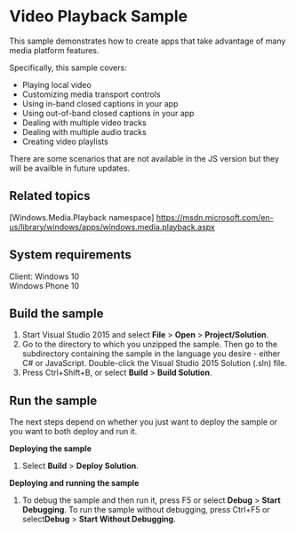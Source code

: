 <!---
  category: AudioVideoAndCamera
--->

# Video Playback Sample

This sample demonstrates how to create apps that take advantage of many media platform features.

Specifically, this sample covers:

- Playing local video 
- Customizing media transport controls
- Using in-band closed captions in your app
- Using out-of-band closed captions in your app
- Dealing with multiple video tracks
- Dealing with multiple audio tracks
- Creating video playlists

There are some scenarios that are not available in the JS version but they will be availble in future updates.

Related topics
--------------

[Windows.Media.Playback namespace] https://msdn.microsoft.com/en-us/library/windows/apps/windows.media.playback.aspx

System requirements
-----------------------------

Client:
Windows 10  
Windows Phone 10  

Build the sample
----------------

1.  Start Visual Studio 2015 and select **File** \> **Open** \> **Project/Solution**.
2.  Go to the directory to which you unzipped the sample. Then go to the subdirectory containing the sample in the language you desire - either C\# or JavaScript. Double-click the Visual Studio 2015 Solution (.sln) file.
3.  Press Ctrl+Shift+B, or select **Build** \> **Build Solution**.

Run the sample
--------------

The next steps depend on whether you just want to deploy the sample or you want to both deploy and run it.

**Deploying the sample**
1.  Select **Build** \> **Deploy Solution**.

**Deploying and running the sample**
1.  To debug the sample and then run it, press F5 or select **Debug** \> **Start Debugging**. To run the sample without debugging, press Ctrl+F5 or select**Debug** \> **Start Without Debugging**.

